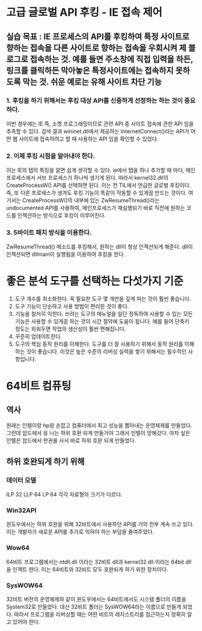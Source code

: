 # 고급 글로벌 API 후킹 - IE 접속 제어

## 실습 목표 : IE 프로세스의 API를 후킹하여 특정 사이트로 향하는 접속을 다른 사이트로 향하는 접속을 우회시켜 제 블로그로 접속하는 것. 예를 들면 주소창에 직접 입력을 하든, 링크를 클릭하든 막아놓은 특정사이트에는 접속하지 못하도록 막는 것. 쉬운 예로는 유해 사이트 차단 기능

### 1. 후킹을 하기 위해서는 후킹 대상 API를 신중하게 선정하는 하는 것이 중요하다.
이번 경우에는 IE 즉, 소켓 프로그래밍이므로 관련 API 중 사이트 접속에 관한 API 임을 추측할 수 있다.
검색 결과 wininet.dll에서 제공하는 InternetConnect()라는 API가 어떤 웹 사이트에 접속하려고 할 때 사용하는 API 임을 확인할 수 있었다. 

### 2. 이제 후킹 시점을 알아내야 한다.
이는 IE의 탭의 특징을 알면 쉽게 생각할 수 있다. ie에서 탭을 하나 추가할 때 마다, 메인 프로세스에서 서브 프로세스가 하나씩 생기게 된다. 따라서 kernel32.dll의 CreateProcessW() API를 선택하면 된다. 이는 전 TIL에서 언급한 글로벌 후킹이다. 즉, 또 다른 프로세스가 생겨도 후킹 기능이 똑같이 작동할 수 있게끔 만드는 것이다. 여기서는 CreateProcessW()의 내부에 있는 ZwResumeThread()라는 undocumented API를 사용하여, 메인프로세스가 재실행되기 바로 직전에 원하는 코드를 인젝션하는 방식으로 후킹이 이루어진다.

### 3. 5바이트 패치 방식을 이용한다.
ZwResumeThread() 메소드를 후킹해서, 원하는 dll이 항상 인젝션되게 해준다. dll이 인젝션되면 dllmain이 실행됨을 이용하여 후킹을 한다.

# 좋은 분석 도구를 선택하는 다섯가지 기준
1. 도구 개수를 최소화한다.
    꼭 필요한 도구 몇 개만을 깊게 파는 것이 훨씬 좋습니다.
2. 도구 기능이 단순하고 사용 방법이 편리한 것이 좋다.
3. 기능을 철저히 익힌다.
    쓰려는 도구의 매뉴얼을 일단 정독하여 사용할 수 있는 모든 기능은 사용할 수 있게끔 하는 것이 시간 절약에 도움이 됩니다. 예를 들어 단축키 정도는 외워두면 작업의 생산성이 훨씬 편해집니다.
4. 꾸준히 업데이트한다.
5. 도구의 핵심 동작 원리를 이해한다.
    도구를 더 잘 사용하기 위해서 동작 원리를 이해하는 것이 좋습니다. 이것은 높은 수준의 리버싱 실력을 쌓기 위해서는 필수적인 사항입니다.

# 64비트 컴퓨팅

## 역사 
원래는 인텔이랑 hp랑 손잡고 컴퓨터에서 최고 성능을 뽑아내는 운영체제를 만들었다. 그런데 암드에서 응 나는 하위 호환 되게 만들거야 그래서 인텔이 망해갔다. 아차 싶은 인텔은 암드에서 판권을 사서 바로 하위 호완 되게 만들었다. 

## 하위 호완되게 하기 위해
### 데이터 모델
ILP 32
LLP 64
LP 64
각각 자료형의 크기가 다르다.

### Win32API
윈도우에서는 하위 호완을 위해 32비트에서 사용하던 API를 거의 전부 계속 쓰고 있다. 이는 개발자가 새로운 API를 추가로 익혀야 하는 부담을 줄여주었다. 

### Wow64
64비트 프로그램에서는 ntdll.dll 이라는 32비트 dll과 kernel32.dll 이라는 64bit dll을 인젝트 한다. 이는 64비트와 32비트 모두 호완되게 하기 위한 장치이다. 

### SysWOW64
32비트 버전의 운영체제와 같이 윈도우에서는 64비트에서도 시스템 폴더의 이름을 System32로 만들었다. 대신 32비트 폴더는 SysWOW64라는 이름으로 만들게 되었다.
따라서 프로그램을 리버싱할 때는 어떤 비트의 레지스트리를 접근하는지 정확히 알고 있어야 한다.
